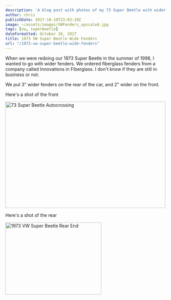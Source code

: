 ```yaml
---
description: 'A blog post with photos of my 73 Super Beetle with wider fiberglass fenders'
author: chris
publishDate: 2017-10-10T23:03:10Z
image: ~/assets/images/VWFenders_upscaled.jpg
tags: [vw, superbeetle]
dateFormatted: October 10, 2017
title: 1973 VW Super Beetle Wide Fenders
url: "/1973-vw-super-beetle-wide-fenders"
---
```


When we were redoing our 1973 Super Beetle in the summer of 1998, I wanted to go with wider fenders. We ordered fiberglass fenders from a company called Innovations in Fiberglass. I don&#39;t know if they are still in business or not.

We put 3" wider fenders on the rear of the car, and 2" wider on the front.

Here's a shot of the front

<a data-flickr-embed="true" data-footer="true" href="https://www.flickr.com/photos/chammond/4322039065/" title="73 Super Beetle Autocrossing"><img alt="73 Super Beetle Autocrossing" height="331" src="https://farm5.staticflickr.com/4053/4322039065_41870516db.jpg" width="500" /></a><script async src="//embedr.flickr.com/assets/client-code.js" charset="utf-8"></script>

Here's a shot of the rear

<a data-flickr-embed="true" data-footer="true" href="https://www.flickr.com/photos/chammond/33736194413/" title="1973 VW Super Beetle Rear End"><img alt="1973 VW Super Beetle Rear End" height="225" src="https://farm5.staticflickr.com/4180/33736194413_8a3450fb69.jpg" width="300" /></a><script async src="//embedr.flickr.com/assets/client-code.js" charset="utf-8"></script>
